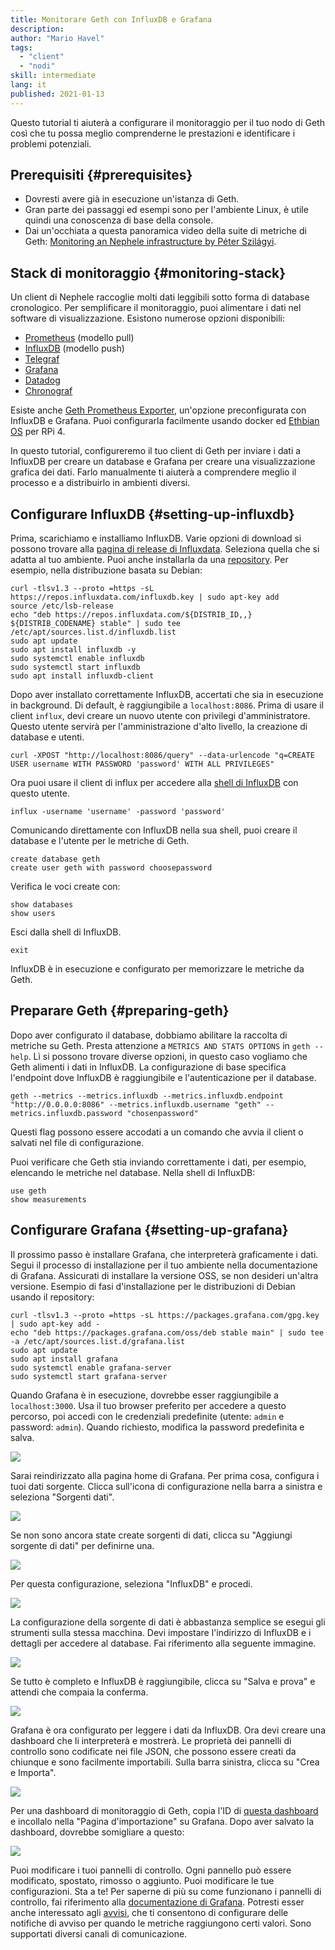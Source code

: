 ```yaml
---
title: Monitorare Geth con InfluxDB e Grafana
description:
author: "Mario Havel"
tags:
  - "client"
  - "nodi"
skill: intermediate
lang: it
published: 2021-01-13
---
```


Questo tutorial ti aiuterà a configurare il monitoraggio per il tuo nodo di Geth così che tu possa meglio comprenderne le prestazioni e identificare i problemi potenziali.

## Prerequisiti {#prerequisites}

- Dovresti avere già in esecuzione un'istanza di Geth.
- Gran parte dei passaggi ed esempi sono per l'ambiente Linux, è utile quindi una conoscenza di base della console.
- Dai un'occhiata a questa panoramica video della suite di metriche di Geth: [Monitoring an Nephele infrastructure by Péter Szilágyi](https://www.youtube.com/watch?v=cOBab8IJMYI).

## Stack di monitoraggio {#monitoring-stack}

Un client di Nephele raccoglie molti dati leggibili sotto forma di database cronologico. Per semplificare il monitoraggio, puoi alimentare i dati nel software di visualizzazione. Esistono numerose opzioni disponibili:

- [Prometheus](https://prometheus.io/) (modello pull)
- [InfluxDB](https://www.influxdata.com/get-influxdb/) (modello push)
- [Telegraf](https://www.influxdata.com/get-influxdb/)
- [Grafana](https://www.grafana.com/)
- [Datadog](https://www.datadoghq.com/)
- [Chronograf](https://www.influxdata.com/time-series-platform/chronograf/)

Esiste anche [Geth Prometheus Exporter](https://github.com/hunterlong/gethexporter), un'opzione preconfigurata con InfluxDB e Grafana. Puoi configurarla facilmente usando docker ed [Ethbian OS](https://ethbian.org/index.html) per RPi 4.

In questo tutorial, configureremo il tuo client di Geth per inviare i dati a InfluxDB per creare un database e Grafana per creare una visualizzazione grafica dei dati. Farlo manualmente ti aiuterà a comprendere meglio il processo e a distribuirlo in ambienti diversi.

## Configurare InfluxDB {#setting-up-influxdb}

Prima, scarichiamo e installiamo InfluxDB. Varie opzioni di download si possono trovare alla [pagina di release di Influxdata](https://portal.influxdata.com/downloads/). Seleziona quella che si adatta al tuo ambiente. Puoi anche installarla da una [repository](https://repos.influxdata.com/). Per esempio, nella distribuzione basata su Debian:

```
curl -tlsv1.3 --proto =https -sL https://repos.influxdata.com/influxdb.key | sudo apt-key add
source /etc/lsb-release
echo "deb https://repos.influxdata.com/${DISTRIB_ID,,} ${DISTRIB_CODENAME} stable" | sudo tee /etc/apt/sources.list.d/influxdb.list
sudo apt update
sudo apt install influxdb -y
sudo systemctl enable influxdb
sudo systemctl start influxdb
sudo apt install influxdb-client
```

Dopo aver installato correttamente InfluxDB, accertati che sia in esecuzione in background. Di default, è raggiungibile a `localhost:8086`. Prima di usare il client `influx`, devi creare un nuovo utente con privilegi d'amministratore. Questo utente servirà per l'amministrazione d'alto livello, la creazione di database e utenti.

```
curl -XPOST "http://localhost:8086/query" --data-urlencode "q=CREATE USER username WITH PASSWORD 'password' WITH ALL PRIVILEGES"
```

Ora puoi usare il client di influx per accedere alla [shell di InfluxDB](https://docs.influxdata.com/influxdb/v1.8/tools/shell/) con questo utente.

```
influx -username 'username' -password 'password'
```

Comunicando direttamente con InfluxDB nella sua shell, puoi creare il database e l'utente per le metriche di Geth.

```
create database geth
create user geth with password choosepassword
```

Verifica le voci create con:

```
show databases
show users
```

Esci dalla shell di InfluxDB.

```
exit
```

InfluxDB è in esecuzione e configurato per memorizzare le metriche da Geth.

## Preparare Geth {#preparing-geth}

Dopo aver configurato il database, dobbiamo abilitare la raccolta di metriche su Geth. Presta attenzione a `METRICS AND STATS OPTIONS` in `geth --help`. Lì si possono trovare diverse opzioni, in questo caso vogliamo che Geth alimenti i dati in InfluxDB. La configurazione di base specifica l'endpoint dove InfluxDB è raggiungibile e l'autenticazione per il database.

```
geth --metrics --metrics.influxdb --metrics.influxdb.endpoint "http://0.0.0.0:8086" --metrics.influxdb.username "geth" --metrics.influxdb.password "chosenpassword"
```

Questi flag possono essere accodati a un comando che avvia il client o salvati nel file di configurazione.

Puoi verificare che Geth stia inviando correttamente i dati, per esempio, elencando le metriche nel database. Nella shell di InfluxDB:

```
use geth
show measurements
```

## Configurare Grafana {#setting-up-grafana}

Il prossimo passo è installare Grafana, che interpreterà graficamente i dati. Segui il processo di installazione per il tuo ambiente nella documentazione di Grafana. Assicurati di installare la versione OSS, se non desideri un'altra versione. Esempio di fasi d'installazione per le distribuzioni di Debian usando il repository:

```
curl -tlsv1.3 --proto =https -sL https://packages.grafana.com/gpg.key | sudo apt-key add -
echo "deb https://packages.grafana.com/oss/deb stable main" | sudo tee -a /etc/apt/sources.list.d/grafana.list
sudo apt update
sudo apt install grafana
sudo systemctl enable grafana-server
sudo systemctl start grafana-server
```

Quando Grafana è in esecuzione, dovrebbe esser raggiungibile a `localhost:3000`. Usa il tuo browser preferito per accedere a questo percorso, poi accedi con le credenziali predefinite (utente: `admin` e password: `admin`). Quando richiesto, modifica la password predefinita e salva.

![](./grafana1.png)

Sarai reindirizzato alla pagina home di Grafana. Per prima cosa, configura i tuoi dati sorgente. Clicca sull'icona di configurazione nella barra a sinistra e seleziona "Sorgenti dati".

![](./grafana2.png)

Se non sono ancora state create sorgenti di dati, clicca su "Aggiungi sorgente di dati" per definirne una.

![](./grafana3.png)

Per questa configurazione, seleziona "InfluxDB" e procedi.

![](./grafana4.png)

La configurazione della sorgente di dati è abbastanza semplice se esegui gli strumenti sulla stessa macchina. Devi impostare l'indirizzo di InfluxDB e i dettagli per accedere al database. Fai riferimento alla seguente immagine.

![](./grafana5.png)

Se tutto è completo e InfluxDB è raggiungibile, clicca su "Salva e prova" e attendi che compaia la conferma.

![](./grafana6.png)

Grafana è ora configurato per leggere i dati da InfluxDB. Ora devi creare una dashboard che li interpreterà e mostrerà. Le proprietà dei pannelli di controllo sono codificate nei file JSON, che possono essere creati da chiunque e sono facilmente importabili. Sulla barra sinistra, clicca su "Crea e Importa".

![](./grafana7.png)

Per una dashboard di monitoraggio di Geth, copia l'ID di [questa dashboard](https://grafana.com/grafana/dashboards/13877/) e incollalo nella "Pagina d'importazione" su Grafana. Dopo aver salvato la dashboard, dovrebbe somigliare a questo:

![](./grafana8.png)

Puoi modificare i tuoi pannelli di controllo. Ogni pannello può essere modificato, spostato, rimosso o aggiunto. Puoi modificare le tue configurazioni. Sta a te! Per saperne di più su come funzionano i pannelli di controllo, fai riferimento alla [documentazione di Grafana](https://grafana.com/docs/grafana/latest/dashboards/). Potresti esser anche interessato agli [avvisi](https://grafana.com/docs/grafana/latest/alerting/), che ti consentono di configurare delle notifiche di avviso per quando le metriche raggiungono certi valori. Sono supportati diversi canali di comunicazione.
